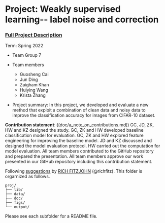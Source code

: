 # Project: Weakly supervised learning-- label noise and correction


### [Full Project Description](doc/project3_desc.md)

Term: Spring 2022

+ Team Group 7
+ Team members
	+ Guosheng Cai
	+ Jun Ding
	+ Zaigham Khan
	+ Huiying Wang
	+ Krista Zhang

+ Project summary: In this project, we developed and evaluate a new method that exploit a combination of clean data and noisy data to improve the classification accuracy for images from CIFAR-10 dataset.
	
**Contribution statement**: ((doc/a_note_on_contributions.md)) GC, JD, ZK, HW and KZ designed the study. GC, ZK and HW developed baseline classification model for evaluation. GC, ZK and HW explored feature engineering for improving the baseline model. JD and KZ discussed and designed the model evaluation protocol. HW carried out the computation for model evaluation. All team members contributed to the GitHub repository and prepared the presentation. All team members approve our work presented in our GitHub repository including this contribution statement.

Following [suggestions](http://nicercode.github.io/blog/2013-04-05-projects/) by [RICH FITZJOHN](http://nicercode.github.io/about/#Team) (@richfitz). This folder is orgarnized as follows.

```
proj/
├── lib/
├── data/
├── doc/
├── figs/
└── output/
```

Please see each subfolder for a README file.
